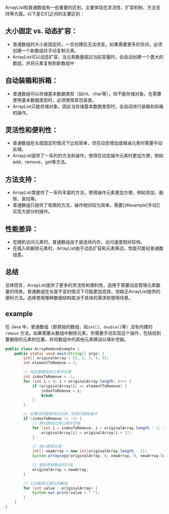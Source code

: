 ArrayList和普通数组有一些重要的区别，主要体现在灵活性、扩容机制、方法支持等方面。以下是它们之间的主要区别：
## 大小固定 vs. 动态扩容：
- 普通数组的大小是固定的，一旦创建后无法改变。如果需要更多的空间，必须创建一个新数组并手动复制元素。
- ArrayList可以动态扩容，当元素数量超过当前容量时，会自动创建一个更大的数组，并将元素复制到新数组中
## 自动装箱和拆箱：
- 普通数组可以存储基本数据类型（如int、char等），但不能存储对象。在需要使用基本数据类型时，必须使用其包装类。
- ArrayList只能存储对象，因此当存储基本数据类型时，会自动进行装箱和拆箱的操作。
## 灵活性和便利性：
- 普通数组在长度固定的情况下比较简单，但在动态增加或缩减元素时需要手动处理。
- ArrayList提供了一系列的方法和操作，使得在动态操作元素时更加方便，例如add、remove、get等方法。
## 方法支持：
- ArrayList类提供了一系列丰富的方法，使得操作元素更加方便，例如添加、删除、查找等。
- 普通数组只提供了有限的方法，操作相对较为简单，需要[[#example|手动]]实现大部分的操作。
## 性能差异：
- 在随机访问元素时，普通数组由于是连续内存，访问速度相对较快。
- 在插入和删除元素时，ArrayList由于动态扩容和元素移动，性能可能较普通数组差。
## 总结
总体而言，ArrayList提供了更多的灵活性和便利性，适用于需要动态管理元素数量的场景。普通数组在长度不变的情况下可能更加高效，但缺乏ArrayList提供的便利方法。选择使用哪种数据结构取决于具体的需求和使用场景。

## example
在 Java 中，普通数组（即原始的数组，如`int[]`、`double[]`等）没有内建的 `remove` 方法。如果需要从数组中删除元素，你需要手动实现这个操作，包括找到要删除的元素的位置，并将数组中的其他元素移动以填补空缺。
```java
public class ArrayRemoveExample {
    public static void main(String[] args) {
        int[] originalArray = {1, 2, 3, 4, 5};
        int elementToRemove = 3;

        // 找到要删除的元素的位置
        int indexToRemove = -1;
        for (int i = 0; i < originalArray.length; i++) {
            if (originalArray[i] == elementToRemove) {
                indexToRemove = i;
                break;
            }
        }

        // 如果找到要删除的元素，则进行删除操作
        if (indexToRemove != -1) {
            // 移动数组元素以填补空缺
            for (int i = indexToRemove; i < originalArray.length - 1; i++) {
                originalArray[i] = originalArray[i + 1];
            }

            // 缩小数组长度
            int[] newArray = new int[originalArray.length - 1];
            System.arraycopy(originalArray, 0, newArray, 0, newArray.length);

            // 更新原始数组的引用
            originalArray = newArray;
        }

        // 打印删除元素后的数组
        for (int value : originalArray) {
            System.out.print(value + " ");
        }
    }
}
```